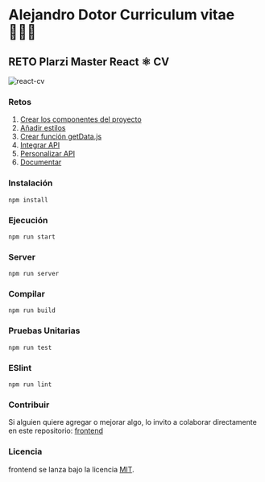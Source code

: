 # Alejandro Dotor Curriculum vitae 🙎🏻‍♂️

## RETO Plarzi Master React ⚛️ CV

![react-cv](https://github.com/alejandrodotor8/frontend/blob/main/cv.png?raw=true)

### Retos
1. [Crear los componentes del proyecto](https://github.com/platzimaster/frontend/issues/1)
2. [Añadir estilos](https://github.com/platzimaster/frontend/issues/2)
3. [Crear función getData.js](https://github.com/platzimaster/frontend/issues/3)
4. [Integrar API](https://github.com/platzimaster/frontend/issues/4)
5. [Personalizar API](https://github.com/platzimaster/frontend/issues/5)
6. [Documentar](https://github.com/platzimaster/frontend/issues/6)

### Instalación
```
npm install
```

### Ejecución
```
npm run start
```

### Server
```
npm run server
```

### Compilar
```
npm run build
```

### Pruebas Unitarias
```
npm run test
```

### ESlint
```
npm run lint
```

### Contribuir
Si alguien quiere agregar o mejorar algo, lo invito a colaborar directamente en este repositorio: [frontend](https://github.com/platzimaster/frontend/)

### Licencia
frontend se lanza bajo la licencia [MIT](https://opensource.org/licenses/MIT).


